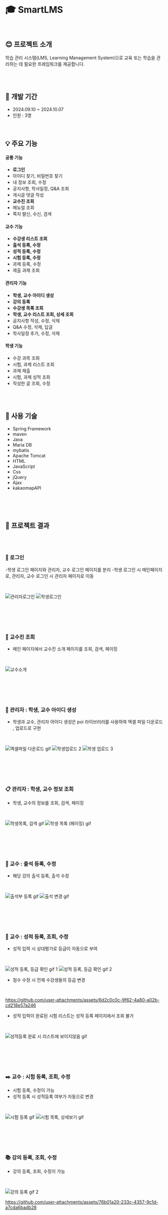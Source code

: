 # :mortar_board:  SmartLMS
<br>

## :blush: 프로젝트 소개 
학습 관리 시스템(LMS, Learning Management System)으로 교육 또는 학습을 관리하는 데 필요한 프레임워크를 제공합니다.

<br><br>

## :date: 개발 기간
- 2024.09.10 ~ 2024.10.07
- 인원 : 3명
<br><br><br>

## :bulb: 주요 기능
#### 공통 기능
- __로그인__
- 아이디 찾기, 비밀번호 찾기
- 내 정보 조회, 수정
- 공지사항, 학사일정, Q&A 조회
- 게시글 댓글 작성
- __교수진 조회__
- 메뉴얼 조회
- 쪽지 발신, 수신, 검색 
#### 교수 기능
- __수강생 리스트 조회__
- __출석 등록, 수정__
- __성적 등록, 수정__
- __시험 등록, 수정__
- 과제 등록, 수정
- 제출 과제 조회
#### 관리자 기능
- __학생, 교수 아이디 생성__
- __강의 등록__
- __수강생 목록 조회__
- __학생, 교수 리스트 조회, 상세 조회__
- 공지사항 작성, 수정, 삭제
- Q&A 수정, 삭제, 답글
- 학사일정 추가, 수정, 삭제
#### 학생 기능
- 수강 과목 조회
- 시험, 과제 리스트 조회
- 과제 제출
- 시험, 과제 성적 조회
- 작성한 글 조회, 수정

<br><br>

## :wrench: 사용 기술
- Spring Framework
- maven
- Java
- Maria DB
- mybatis
- Apache Tomcat
- HTML
- JavaScript
- Css
- jQuery
- Ajax
- kakaomapAPI

<br><br><br>
## :movie_camera: 프로젝트 결과
<br>




<br>

### :blossom: 로그인

-학생 로그인 페이지와 관리자, 교수 로그인 페이지를 분리
-학생 로그인 시 메인페이지로, 관리자, 교수 로그인 시 관리자 페이지로 이동

<br>

![관리자로그인](https://github.com/user-attachments/assets/03a9a7ad-6f2c-4d5d-aa77-0ccb352ecffc)
![학생로그인](https://github.com/user-attachments/assets/8bb98de3-9d45-4f83-91e6-f55b81705e26)

<br><br><br><br>

### :necktie: 교수진 조회

- 메인 페이지에서 교수진 소개 페이지를 조회, 검색, 페이징

<br>

![교수소개](https://github.com/user-attachments/assets/05ec1505-3a16-4b23-be62-c03f6a58b706)

<br><br><br><br>
### :page_with_curl: 관리자 : 학생, 교수 아이디 생성 

- 학생과 교수, 관리자 아이디 생성은 poi 라이브러리를 사용하여 엑셀 파일 다운로드 , 업로드로 구현
<br>

![엑셀파일 다운로드 gif](https://github.com/user-attachments/assets/58fa6d8a-9ee0-4537-83c1-0b8c9e7a5163)
![학생업로드 2](https://github.com/user-attachments/assets/077540f5-be12-4e37-a488-dad034485f74)
![학생 업로드 3](https://github.com/user-attachments/assets/a3bafddf-d517-46c1-8546-1febb8c18a7c)

<br><br><br><br>

### :clipboard: 관리자 : 학생, 교수 정보 조회

- 학생, 교수의 정보를 조회, 검색, 페이징
<br>

![학생목록, 검색 gif](https://github.com/user-attachments/assets/f5d26769-21b2-4042-894e-6e454f019e7b)
![학생 목록 (페이징) gif](https://github.com/user-attachments/assets/27b94c14-6c9f-4548-bf2e-fd66af762768)

<br><br><br><br>

### :raising_hand: 교수 : 출석 등록, 수정

- 해당 강의 출석 등록, 출석 수정
<br>

![출석부 등록 gif](https://github.com/user-attachments/assets/bc0181b5-c044-42c3-b787-c90040175ad4)
![출석 변경 gif](https://github.com/user-attachments/assets/087e1d51-7bc8-4ec4-b6fb-b683d10f620b)

<br><br><br><br>
### :100: 교수 : 성적 등록, 조회, 수정 

- 성적 입력 시 상대평가로 등급이 자동으로 부여
<br>

![성적 등록, 등급 확인 gif 1](https://github.com/user-attachments/assets/800cfa82-5364-42fa-bb72-ed6569ece98e)
![성적 등록, 등급 확인 gif 2](https://github.com/user-attachments/assets/715dd83e-045b-4c85-bd09-5b8245d16c5d)

- 점수 수정 시 전체 수강생들의 등급 변경
<br>

https://github.com/user-attachments/assets/6d2c0c0c-9f62-4a80-a02b-cd218e57a246

- 성적 입력이 완료된 시험 리스트는 성적 등록 페이지에서 조회 불가
<br>

![성적등록 완료 시 리스트에 보이지않음 gif](https://github.com/user-attachments/assets/86cdbc3e-4d85-4160-966c-3a8d20e62a8f)



<br><br><br><br>
### :black_nib: 교수 : 시험 등록, 조회, 수정
- 시험 등록, 수정이 가능
- 성적 등록 시 성적등록 여부가 자동으로 변경 

<br>

![시험 등록 gif](https://github.com/user-attachments/assets/9d21ea51-eb1b-46ad-aee4-f43f4af79cdc)
![시험 목록, 상세보기 gif](https://github.com/user-attachments/assets/8be5feb5-a911-4149-8226-cece2286b99f)

<br><br><br><br>
### :books: 강의 등록, 조회, 수정

- 강의 등록, 조회, 수정이 가능
<br>

![강의 등록 gif 2](https://github.com/user-attachments/assets/ee432f0b-da0c-4ff9-b09e-0cffe16df110)

https://github.com/user-attachments/assets/76b01a20-233c-4357-9c1d-a7cda6badb28


<br><br><br><br>

### :bowtie: 수강생 조회

- 수강생 목록, 상세정보, 출결 상태를 조회
<br>

![수강생 목록, 검색 gif](https://github.com/user-attachments/assets/7b93a6db-935d-4b77-bdb0-c74f86d0a23e)

<br><br><br><br>

